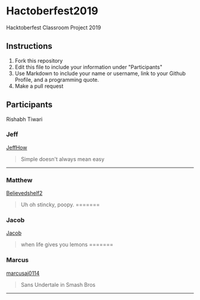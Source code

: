 # Hactoberfest2019
Hacktoberfest Classroom Project 2019

## Instructions
1. Fork this repository
2. Edit this file to include your information under "Participants"
3. Use Markdown to include your name or username, link to your Github Profile, and a programming quote.
4. Make a pull request

## Participants
Rishabh Tiwari

### Jeff 
[JeffHow](https://github.com/jeffhow/)
> Simple doesn't always mean easy
---

### Matthew
[Believedshelf2](https://github.com/believedshelf2/)
>Uh oh stincky, poopy.
=======
### Jacob
[Jacob](https://github.com/jake112311/)
> when life gives you lemons
=======

### Marcus
[marcusaj0114](https://github.com/marcusaj0114/)
> Sans Undertale in Smash Bros
---
